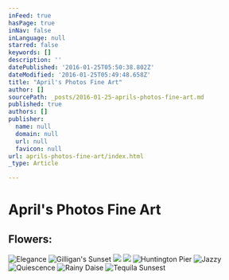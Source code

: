 ```yaml
---
inFeed: true
hasPage: true
inNav: false
inLanguage: null
starred: false
keywords: []
description: ''
datePublished: '2016-01-25T05:50:38.802Z'
dateModified: '2016-01-25T05:49:48.658Z'
title: "April's Photos Fine Art"
author: []
sourcePath: _posts/2016-01-25-aprils-photos-fine-art.md
published: true
authors: []
publisher:
  name: null
  domain: null
  url: null
  favicon: null
url: aprils-photos-fine-art/index.html
_type: Article

---
```

# April's Photos Fine Art

## Flowers:
![Elegance](https://s3-us-west-2.amazonaws.com/the-grid-img/p/dc7b560e84b2ed2454eb52a4ced2559f402982dd.jpg)
![Gilligan's Sunset](https://s3-us-west-2.amazonaws.com/the-grid-img/p/9d75b0b9756cfbed07330f16a40196a70c6d0a43.jpg)
![](https://s3-us-west-2.amazonaws.com/the-grid-img/p/f998f96516967026921464646d06228b89bdca34.jpg)
![](https://s3-us-west-2.amazonaws.com/the-grid-img/p/e303e764f8e5b3b97e4025d79bf4ccff1a0bbfae.jpg)
![Huntington Pier](https://s3-us-west-2.amazonaws.com/the-grid-img/p/e4d91fe6e3d247c314e3c4cab215f429d00df039.jpg)
![Jazzy](https://s3-us-west-2.amazonaws.com/the-grid-img/p/edf2e18cfaec61336bd5408cc65fac1c5aa111ce.jpg)
![Quiescence](https://s3-us-west-2.amazonaws.com/the-grid-img/p/4725a4b2a40ab80a7209fc0d3788d89674e17fd4.jpg)
![Rainy Daise](https://s3-us-west-2.amazonaws.com/the-grid-img/p/0c5c700e337e670786242e47644831f487baa397.png)
![Tequila Sunsest](https://s3-us-west-2.amazonaws.com/the-grid-img/p/62db4c4c2972f7f2d0a19424effb7e64907116bf.jpg)